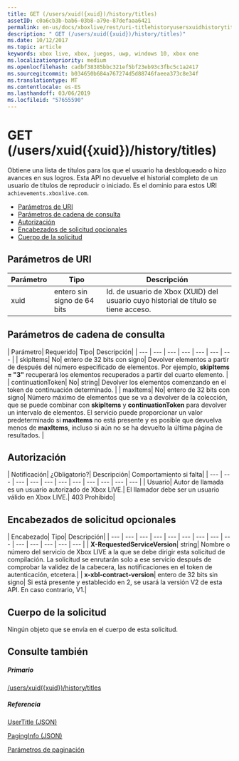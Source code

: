 ```yaml
---
title: GET (/users/xuid({xuid})/history/titles)
assetID: c0a6cb3b-bab6-03b8-a79e-87defaaa6421
permalink: en-us/docs/xboxlive/rest/uri-titlehistoryusersxuidhistorytitlesgetv2.html
description: " GET (/users/xuid({xuid})/history/titles)"
ms.date: 10/12/2017
ms.topic: article
keywords: xbox live, xbox, juegos, uwp, windows 10, xbox one
ms.localizationpriority: medium
ms.openlocfilehash: cadbf38385bbc321ef5bf23eb93c3fbc5c1a2417
ms.sourcegitcommit: b034650b684a767274d5d88746faeea373c8e34f
ms.translationtype: MT
ms.contentlocale: es-ES
ms.lasthandoff: 03/06/2019
ms.locfileid: "57655590"
---
```

# <a name="get-usersxuidxuidhistorytitles"></a>GET (/users/xuid({xuid})/history/titles)
Obtiene una lista de títulos para los que el usuario ha desbloqueado o hizo avances en sus logros. Esta API no devuelve el historial completo de un usuario de títulos de reproducir o iniciado. Es el dominio para estos URI `achievements.xboxlive.com`.
 
  * [Parámetros de URI](#ID4EY)
  * [Parámetros de cadena de consulta](#ID4EDB)
  * [Autorización](#ID4EFD)
  * [Encabezados de solicitud opcionales](#ID4EGE)
  * [Cuerpo de la solicitud](#ID4ERF)
 
<a id="ID4EY"></a>

 
## <a name="uri-parameters"></a>Parámetros de URI
 
| Parámetro| Tipo| Descripción| 
| --- | --- | --- | 
| xuid| entero sin signo de 64 bits| Id. de usuario de Xbox (XUID) del usuario cuyo historial de título se tiene acceso.| 
  
<a id="ID4EDB"></a>

 
## <a name="query-string-parameters"></a>Parámetros de cadena de consulta
 
| Parámetro| Requerido| Tipo| Descripción| 
| --- | --- | --- | --- | --- | --- | --- | 
| skipItems| No| entero de 32 bits con signo| Devolver elementos a partir de después del número especificado de elementos. Por ejemplo, <b>skipItems = "3"</b> recuperará los elementos recuperados a partir del cuarto elemento. | 
| continuationToken| No| string| Devolver los elementos comenzando en el token de continuación determinado. | 
| maxItems| No| entero de 32 bits con signo| Número máximo de elementos que se va a devolver de la colección, que se puede combinar con <b>skipItems</b> y <b>continuationToken</b> para devolver un intervalo de elementos. El servicio puede proporcionar un valor predeterminado si <b>maxItems</b> no está presente y es posible que devuelva menos de <b>maxItems</b>, incluso si aún no se ha devuelto la última página de resultados. | 
  
<a id="ID4EFD"></a>

 
## <a name="authorization"></a>Autorización
 
| Notificación| ¿Obligatorio?| Descripción| Comportamiento si falta| 
| --- | --- | --- | --- | --- | --- | --- | --- | --- | --- | --- | 
| Usuario| Autor de llamada es un usuario autorizado de Xbox LIVE.| El llamador debe ser un usuario válido en Xbox LIVE.| 403 Prohibido| 
  
<a id="ID4EGE"></a>

 
## <a name="optional-request-headers"></a>Encabezados de solicitud opcionales
 
| Encabezado| Tipo| Descripción| 
| --- | --- | --- | --- | --- | --- | --- | --- | --- | --- | --- | --- | --- | --- | 
| <b>X-RequestedServiceVersion</b>| string| Nombre o número del servicio de Xbox LIVE a la que se debe dirigir esta solicitud de compilación. La solicitud se enrutarán solo a ese servicio después de comprobar la validez de la cabecera, las notificaciones en el token de autenticación, etcetera.| 
| <b>x-xbl-contract-version</b>| entero de 32 bits sin signo| Si está presente y establecido en 2, se usará la versión V2 de esta API. En caso contrario, V1.| 
  
<a id="ID4ERF"></a>

 
## <a name="request-body"></a>Cuerpo de la solicitud
 
Ningún objeto que se envía en el cuerpo de esta solicitud.
  
<a id="ID4EDG"></a>

 
## <a name="see-also"></a>Consulte también
 
<a id="ID4EFG"></a>

 
##### <a name="parent"></a>Primario 

[/users/xuid({xuid})/history/titles](uri-titlehistoryusersxuidhistorytitlesv2.md)

  
<a id="ID4EPG"></a>

 
##### <a name="reference"></a>Referencia 

[UserTitle (JSON)](../../json/json-usertitlev2.md)

 [PagingInfo (JSON)](../../json/json-paginginfo.md)

 [Parámetros de paginación](../../additional/pagingparameters.md)

   